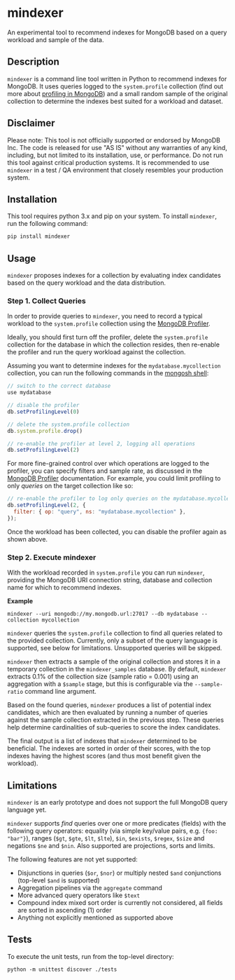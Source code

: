 # mindexer

An experimental tool to recommend indexes for MongoDB based on a query workload and sample of the data.

## Description

`mindexer` is a command line tool written in Python to recommend indexes for MongoDB. It uses queries logged to the `system.profile` collection (find out more about [profiling in MongoDB](https://www.mongodb.com/docs/manual/tutorial/manage-the-database-profiler/)) and a small random sample of the original collection to determine the indexes best suited for a workload and dataset.

## Disclaimer

Please note: This tool is not officially supported or endorsed by MongoDB Inc. The code is released for use "AS IS" without any warranties of any kind, including, but not limited to its installation, use, or performance. Do not run this tool against critical production systems. It is recommended to use `mindexer` in a test / QA environment that closely resembles your production system.

## Installation

This tool requires python 3.x and pip on your system. To install `mindexer`, run the following command:

```bash
pip install mindexer
```

## Usage

`mindexer` proposes indexes for a collection by evaluating index candidates based on the query workload and the data distribution.

### Step 1. Collect Queries

In order to provide queries to `mindexer`, you need to record a typical workload to the `system.profile` collection using the [MongoDB Profiler](https://www.mongodb.com/docs/v5.0/tutorial/manage-the-database-profiler/).

Ideally, you should first turn off the profiler, delete the `system.profile` collection for the database in which the collection resides, then re-enable the profiler and run the query workload against the collection.

Assuming you want to determine indexes for the `mydatabase.mycollection` collection, you can run the following commands in the [mongosh shell](https://www.mongodb.com/docs/mongodb-shell/):

```js
// switch to the correct database
use mydatabase

// disable the profiler
db.setProfilingLevel(0)

// delete the system.profile collection
db.system.profile.drop()

// re-enable the profiler at level 2, logging all operations
db.setProfilingLevel(2)
```

For more fine-grained control over which operations are logged to the profiler, you can specify filters and sample rate, as discussed in the [MongoDB Profiler](https://www.mongodb.com/docs/v5.0/tutorial/manage-the-database-profiler/#set-a-filter-to-determine-profiled-operations) documentation. For example, you could limit profiling to only _queries_ on the target collection like so:

```js
// re-enable the profiler to log only queries on the mydatabase.mycollection namespace
db.setProfilingLevel(2, {
  filter: { op: "query", ns: "mydatabase.mycollection" },
});
```

Once the workload has been collected, you can disable the profiler again as shown above.

### Step 2. Execute mindexer

With the workload recorded in `system.profile` you can run `mindexer`, providing the MongoDB URI connection string, database and collection name for which to recommend indexes.

**Example**

```
mindexer --uri mongodb://my.mongodb.url:27017 --db mydatabase --collection mycollection
```

`mindexer` queries the `system.profile` collection to find all queries related to the provided collection. Currently, only a subset of the query language is supported, see below for limitations. Unsupported queries will be skipped.

`mindexer` then extracts a sample of the original collection and stores it in a temporary collection in the `mindexer_samples` database. By default, `mindexer` extracts 0.1% of the collection size (sample ratio = 0.001) using an aggregation with a `$sample` stage, but this is configurable via the `--sample-ratio` command line argument.

Based on the found queries, `mindexer` produces a list of potential index candidates, which are then evaluated by running a number of queries against the sample collection extracted in the previous step. These queries help determine cardinalities of sub-queries to score the index candidates.

The final output is a list of indexes that `mindexer` determined to be beneficial. The indexes are sorted in order of their scores, with the top indexes having the highest scores (and thus most benefit given the workload).

## Limitations

`mindexer` is an early prototype and does not support the full MongoDB query language yet.

`mindexer` supports _find_ queries over one or more predicates (fields) with the following query operators: equality (via simple key/value pairs, e.g. `{foo: "bar"}`), ranges (`$gt`, `$gte`, `$lt`, `$lte`), `$in`, `$exists`, `$regex`, `$size` and negations `$ne` and `$nin`. Also supported are projections, sorts and limits.

The following features are not yet supported:

- Disjunctions in queries (`$or`, `$nor`) or multiply nested `$and` conjunctions (top-level `$and` is supported)
- Aggregation pipelines via the `aggregate` command
- More advanced query operators like `$text`
- Compound index mixed sort order is currently not considered, all fields are sorted in ascending (1) order
- Anything not explicitly mentioned as supported above

## Tests

To execute the unit tests, run from the top-level directory:

```
python -m unittest discover ./tests
```
